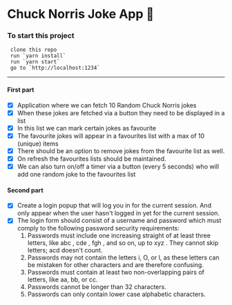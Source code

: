 # Chuck Norris Joke App :punch:

### To start this project

```
 clone this repo
 run `yarn install`
 run `yarn start`
 go to `http://localhost:1234`
```

---

#### First part

- [x] Application where we can fetch 10 Random Chuck Norris jokes
- [x] When these jokes are fetched via a button they need to be displayed in a
      list
- [x] In this list we can mark certain jokes as favourite
- [x] The favourite jokes will appear in a favourites list with a max of 10
      (unique) items
- [x] There should be an option to remove jokes from the favourite list as well.
- [x] On refresh the favourites lists should be maintained.
- [x] We can also turn on/off a timer via a button (every 5 seconds) who will
      add one random joke to the favourites list

#### Second part

- [x] Create a login popup that will log you in for the current session. And
      only appear when the user hasn't logged in yet for the current session.
- [x] The login form should consist of a username and password which must comply
      to the following password security requirements:
  1. Passwords must include one increasing straight of at least three letters,
     like abc , cde , fgh , and so on, up to xyz . They cannot skip letters; acd
     doesn't count.
  2. Passwords may not contain the letters i, O, or l, as these letters can be
     mistaken for other characters and are therefore confusing.
  3. Passwords must contain at least two non-overlapping pairs of letters, like
     aa, bb, or cc.
  4. Passwords cannot be longer than 32 characters.
  5. Passwords can only contain lower case alphabetic characters.
